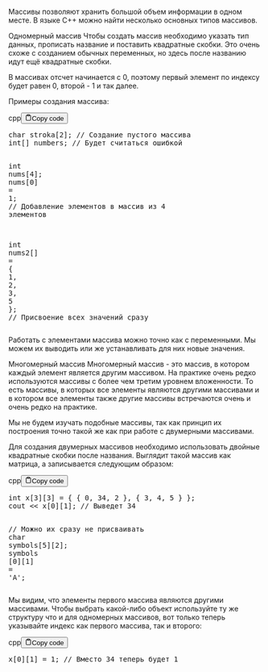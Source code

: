 <p>Массивы позволяют хранить большой объем информации в одном месте. В языке C++ можно найти несколько основных типов массивов. </p>
<p>Одномерный массив
Чтобы создать массив необходимо указать тип данных, прописать название и поставить квадратные скобки. 
Это очень схоже с созданием обычных переменных, но здесь после названию идут ещё квадратные скобки.</p>
<p>В массивах отсчет начинается с 0, поэтому первый элемент по индексу будет равен 0, второй - 1 и так далее.</p>
<p>Примеры создания массива:</p>
<div class="code-element"><div class="lang-line"><text>cpp</text><button class="copy-button" id="code662b" onclick="copyCode(code662, code662b)"><svg stroke="currentColor" fill="none" stroke-width="2" viewBox="0 0 24 24" stroke-linecap="round" stroke-linejoin="round" class="h-4 w-4" height="1em" width="1em" xmlns="http://www.w3.org/2000/svg"><path d="M16 4h2a2 2 0 0 1 2 2v14a2 2 0 0 1-2 2H6a2 2 0 0 1-2-2V6a2 2 0 0 1 2-2h2"></path><rect x="8" y="2" width="8" height="4" rx="1" ry="1"></rect></svg><text>Copy code</text></button></div><div class="code" id="code662"><div class="highlight"><pre><span></span><span class="kt">char</span><span class="w"> </span><span class="n">stroka</span><span class="p">[</span><span class="mi">2</span><span class="p">];</span><span class="w"> </span><span class="c1">// Создание пустого массива</span>
<span class="kt">int</span><span class="p">[]</span><span class="w"> </span><span class="n">numbers</span><span class="p">;</span><span class="w"> </span><span class="c1">// Будет считаться ошибкой</span>

<span class="kt">int</span><span class="w"> </span><span class="n">nums</span><span class="p">[</span><span class="mi">4</span><span class="p">];</span>
<span class="n">nums</span><span class="p">[</span><span class="mi">0</span><span class="p">]</span><span class="w"> </span><span class="o">=</span><span class="w"> </span><span class="mi">1</span><span class="p">;</span><span class="w"> </span><span class="c1">// Добавление элементов в массив из 4 элементов</span>

<span class="kt">int</span><span class="w"> </span><span class="n">nums2</span><span class="p">[]</span><span class="w"> </span><span class="o">=</span><span class="w"> </span><span class="p">{</span><span class="w"> </span><span class="mi">1</span><span class="p">,</span><span class="w"> </span><span class="mi">2</span><span class="p">,</span><span class="w"> </span><span class="mi">3</span><span class="p">,</span><span class="w"> </span><span class="mi">5</span><span class="w"> </span><span class="p">};</span><span class="w"> </span><span class="c1">// Присвоение всех значений сразу</span>
</pre></div></div></div>

<p>Работать с элементами массива можно точно как с переменными. Мы можем их выводить или же устанавливать для них новые значения.</p>
<p>Многомерный массив
Многомерный массив - это массив, в котором каждый элемент является другим массивом. 
На практике очень редко используются массивы с более чем третим уровнем вложенности. 
То есть массивы, в которых все элементы являются другими массивами 
и в котором все элементы также другие массивы встречаются очень и очень редко на практике.</p>
<p>Мы не будем изучать подобные массивы, так как принцип их построения 
точно такой же как при работе с двумерными массивами.</p>
<p>Для создания двумерных массивов необходимо использовать двойные квадратные скобки после названия. 
Выглядит такой массив как матрица, а записывается следующим образом:</p>
<div class="code-element"><div class="lang-line"><text>cpp</text><button class="copy-button" id="code663b" onclick="copyCode(code663, code663b)"><svg stroke="currentColor" fill="none" stroke-width="2" viewBox="0 0 24 24" stroke-linecap="round" stroke-linejoin="round" class="h-4 w-4" height="1em" width="1em" xmlns="http://www.w3.org/2000/svg"><path d="M16 4h2a2 2 0 0 1 2 2v14a2 2 0 0 1-2 2H6a2 2 0 0 1-2-2V6a2 2 0 0 1 2-2h2"></path><rect x="8" y="2" width="8" height="4" rx="1" ry="1"></rect></svg><text>Copy code</text></button></div><div class="code" id="code663"><div class="highlight"><pre><span></span><span class="kt">int</span><span class="w"> </span><span class="n">x</span><span class="p">[</span><span class="mi">3</span><span class="p">][</span><span class="mi">3</span><span class="p">]</span><span class="w"> </span><span class="o">=</span><span class="w"> </span><span class="p">{</span><span class="w"> </span><span class="p">{</span><span class="w"> </span><span class="mi">0</span><span class="p">,</span><span class="w"> </span><span class="mi">34</span><span class="p">,</span><span class="w"> </span><span class="mi">2</span><span class="w"> </span><span class="p">},</span><span class="w"> </span><span class="p">{</span><span class="w"> </span><span class="mi">3</span><span class="p">,</span><span class="w"> </span><span class="mi">4</span><span class="p">,</span><span class="w"> </span><span class="mi">5</span><span class="w"> </span><span class="p">}</span><span class="w"> </span><span class="p">};</span>
<span class="n">cout</span><span class="w"> </span><span class="o">&lt;&lt;</span><span class="w"> </span><span class="n">x</span><span class="p">[</span><span class="mi">0</span><span class="p">][</span><span class="mi">1</span><span class="p">];</span><span class="w"> </span><span class="c1">// Выведет 34</span>

<span class="c1">// Можно их сразу не присваивать</span>
<span class="kt">char</span><span class="w"> </span><span class="n">symbols</span><span class="p">[</span><span class="mi">5</span><span class="p">][</span><span class="mi">2</span><span class="p">];</span>
<span class="n">symbols</span><span class="w"> </span><span class="p">[</span><span class="mi">0</span><span class="p">][</span><span class="mi">1</span><span class="p">]</span><span class="w"> </span><span class="o">=</span><span class="w"> </span><span class="sc">&#39;A&#39;</span><span class="p">;</span>
</pre></div></div></div>

<p>Мы видим, что элементы первого массива являются другими массивами. 
Чтобы выбрать какой-либо объект используйте ту же структуру что и для одномерных массивов, 
вот только теперь указывайте индекс как первого массива, так и второго:</p>
<div class="code-element"><div class="lang-line"><text>cpp</text><button class="copy-button" id="code664b" onclick="copyCode(code664, code664b)"><svg stroke="currentColor" fill="none" stroke-width="2" viewBox="0 0 24 24" stroke-linecap="round" stroke-linejoin="round" class="h-4 w-4" height="1em" width="1em" xmlns="http://www.w3.org/2000/svg"><path d="M16 4h2a2 2 0 0 1 2 2v14a2 2 0 0 1-2 2H6a2 2 0 0 1-2-2V6a2 2 0 0 1 2-2h2"></path><rect x="8" y="2" width="8" height="4" rx="1" ry="1"></rect></svg><text>Copy code</text></button></div><div class="code" id="code664"><div class="highlight"><pre><span></span><span class="n">x</span><span class="p">[</span><span class="mi">0</span><span class="p">][</span><span class="mi">1</span><span class="p">]</span><span class="w"> </span><span class="o">=</span><span class="w"> </span><span class="mi">1</span><span class="p">;</span><span class="w"> </span><span class="c1">// Вместо 34 теперь будет 1</span>
</pre></div></div></div>